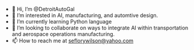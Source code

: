 - 👋 Hi, I’m @DetroitAutoGal
- 👀 I’m interested in AI, manufacturing, and automtive design.
- 🌱 I’m currently learning Python language
- 💞️ I’m looking to collaborate on ways to integrate AI within transportation and aerospace operations manufacturing.
- 📫 How to reach me at seflorywilson@yahoo.com

<!---
DetroitAutoGal/DetroitAutoGal is a ✨ special ✨ repository because its `README.md` (this file) appears on your GitHub profile.
You can click the Preview link to take a look at your changes.
--->
